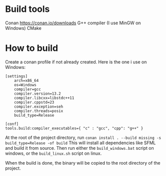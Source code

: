 # Build tools
Conan https://conan.io/downloads
G++ compiler (I use MinGW on Windows)
CMake

# How to build

Create a conan profile if not already created.
Here is the one i use on Windows:
```
[settings]
    arch=x86_64
    os=Windows
    compiler=gcc
    compiler.version=13.2
    compiler.libcxx=libstdc++11
    compiler.cppstd=23
    compiler.exception=seh
    compiler.threads=posix
    build_type=Release

[conf]
tools.build:compiler_executables={ "c" : "gcc", "cpp": "g++" }
```

At the root of the project directory, run
`conan install . --build missing -s build_type=Release -of build`
This will install all dependencies like SFML and build it from source.
Then run either the `build_windows.bat` script on windows, or the `build_linux.sh` script on linux.

When the build is done, the binary will be copied to the root directory of the project.